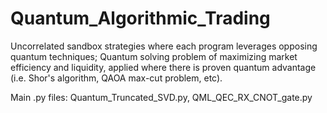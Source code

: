 # Quantum_Algorithmic_Trading
Uncorrelated sandbox strategies where each program leverages opposing quantum techniques; Quantum solving problem of maximizing market efficiency and liquidity, applied where there is proven quantum advantage (i.e. Shor's algorithm, QAOA max-cut problem, etc).

Main .py files: Quantum_Truncated_SVD.py, QML_QEC_RX_CNOT_gate.py
